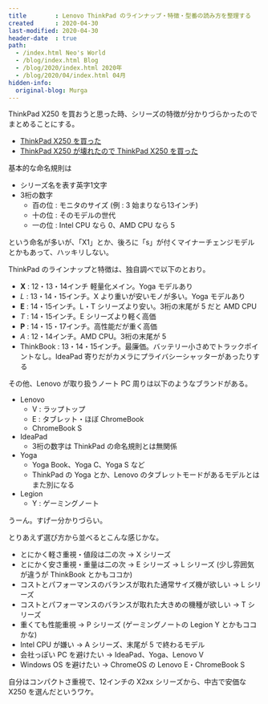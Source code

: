 ```yaml
---
title        : Lenovo ThinkPad のラインナップ・特徴・型番の読み方を整理する
created      : 2020-04-30
last-modified: 2020-04-30
header-date  : true
path:
  - /index.html Neo's World
  - /blog/index.html Blog
  - /blog/2020/index.html 2020年
  - /blog/2020/04/index.html 04月
hidden-info:
  original-blog: Murga
---
```


ThinkPad X250 を買おうと思った時、シリーズの特徴が分かりづらかったのでまとめることにする。

- [ThinkPad X250 を買った](/blog/2020/02/20-02.html)
- [ThinkPad X250 が壊れたので ThinkPad X250 を買った](04-01.html)

基本的な命名規則は

- シリーズ名を表す英字1文字
- 3桁の数字
  - 百の位 : モニタのサイズ (例 : 3 始まりなら13インチ)
  - 十の位 : そのモデルの世代
  - 一の位 : Intel CPU なら 0、AMD CPU なら 5

という命名が多いが、「X1」とか、後ろに「s」が付くマイナーチェンジモデルとかもあって、ハッキリしない。

ThinkPad のラインナップと特徴は、独自調べで以下のとおり。

- **X** : 12・13・14インチ 軽量化メイン。Yoga モデルあり
- *L* : 13・14・15インチ。X より重いが安いモノが多い。Yoga モデルあり
- **E** : 14・15インチ。L・T シリーズより安い。3桁の末尾が 5 だと AMD CPU
- *T* : 14・15インチ。E シリーズより軽く高価
- **P** : 14・15・17インチ。高性能だが重く高価
- *A* : 12・14インチ。AMD CPU。3桁の末尾が 5
- ThinkBook : 13・14・15インチ。最廉価。バッテリー小さめでトラックポイントなし。IdeaPad 寄りだがカメラにプライバシーシャッターがあったりする

その他、Lenovo が取り扱うノート PC 周りは以下のようなブランドがある。

- Lenovo
  - V : ラップトップ
  - E : タブレット・ほぼ ChromeBook
  - ChromeBook S
- IdeaPad
  - 3桁の数字は ThinkPad の命名規則とは無関係
- Yoga
  - Yoga Book、Yoga C、Yoga S など
  - ThinkPad の Yoga とか、Lenovo のタブレットモードがあるモデルとはまた別になる
- Legion
  - Y : ゲーミングノート

うーん。すげー分かりづらい。

とりあえず選び方から並べるとこんな感じかな。

- とにかく軽さ重視・値段は二の次 → X シリーズ
- とにかく安さ重視・重量は二の次 → E シリーズ → L シリーズ (少し雰囲気が違うが ThinkBook とかもココか)
- コストとパフォーマンスのバランスが取れた通常サイズ機が欲しい → L シリーズ
- コストとパフォーマンスのバランスが取れた大きめの機種が欲しい → T シリーズ
- 重くても性能重視 → P シリーズ (ゲーミングノートの Legion Y とかもココかな)
- Intel CPU が嫌い → A シリーズ、末尾が 5 で終わるモデル
- 会社っぽい PC を避けたい → IdeaPad、Yoga、Lenovo V
- Windows OS を避けたい → ChromeOS の Lenovo E・ChromeBook S

自分はコンパクトさ重視で、12インチの X2xx シリーズから、中古で安価な X250 を選んだというワケ。
